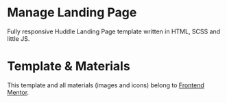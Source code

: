 # Manage Landing Page
Fully responsive Huddle Landing Page template written in HTML, SCSS and little JS.
# Template & Materials
This template and all materials (images and icons) belong to [Frontend Mentor](https://www.frontendmentor.io/challenges/manage-landing-page-SLXqC6P5).
